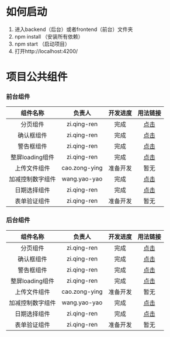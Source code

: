 # 如何启动

1. 进入backend（后台）或者frontend（前台）文件夹
2. npm install （安装所有依赖） 
3. npm start   （启动项目）
4. 打开http://localhost:4200/


# 项目公共组件

### 前台组件

|    组件名称     |      负责人      | 开发进度 |                   用法链接                   |
| :---------: | :-----------: | :--: | :--------------------------------------: |
|    分页组件     |  zi.qing-ren  |  完成  | [点击](https://github.hpe.com/FoxCloud/frontend/blob/master/frontend/src/architecture/components/pagination/README.md) |
|    确认框组件    |  zi.qing-ren  |  完成  | [点击](https://github.hpe.com/FoxCloud/frontend/tree/master/frontend/src/architecture/components/dialog#确认框组件) |
|    警告框组件    |  zi.qing-ren  |  完成  | [点击](https://github.hpe.com/FoxCloud/frontend/tree/master/frontend/src/architecture/components/dialog#警告框组件) |
| 整屏loading组件 |  zi.qing-ren  |  完成  | [点击](https://github.hpe.com/FoxCloud/frontend/blob/master/frontend/src/architecture/components/spinner/README.md) |
|   上传文件组件    | cao.zong-ying | 准备开发 |                    暂无                    |
|  加减控制数字组件   | wang.yao-yao  |  完成  | [点击](https://github.hpe.com/FoxCloud/frontend/blob/master/backend/src/architecture/components/countBar/README.md) |
|   日期选择组件    |  zi.qing-ren  |  完成  | [点击](https://github.hpe.com/FoxCloud/frontend/blob/master/frontend/src/architecture/components/date-picker/README.md) |
|   表单验证组件    |  zi.qing-ren  | 准备开发 |                    暂无                    |

### 后台组件

|    组件名称     |      负责人      | 开发进度 |                   用法链接                   |
| :---------: | :-----------: | :--: | :--------------------------------------: |
|    分页组件     |  zi.qing-ren  |  完成  | [点击](https://github.hpe.com/FoxCloud/frontend/blob/master/backend/src/architecture/components/pagination/README.md) |
|    确认框组件    |  zi.qing-ren  |  完成  | [点击](https://github.hpe.com/FoxCloud/frontend/tree/master/backend/src/architecture/components/dialog#确认框组件) |
|    警告框组件    |  zi.qing-ren  |  完成  | [点击](https://github.hpe.com/FoxCloud/frontend/tree/master/backend/src/architecture/components/dialog#警告框组件) |
| 整屏loading组件 |  zi.qing-ren  |  完成  | [点击](https://github.hpe.com/FoxCloud/frontend/blob/master/backend/src/architecture/components/spinner/README.md) |
|   上传文件组件    | cao.zong-ying | 准备开发 |                    暂无                    |
|  加减控制数字组件   | wang.yao-yao  |  完成  | [点击](https://github.hpe.com/FoxCloud/frontend/blob/master/backend/src/architecture/components/countBar/README.md) |
|   日期选择组件    |  zi.qing-ren  |  完成  | [点击](https://github.hpe.com/FoxCloud/frontend/blob/master/backend/src/architecture/components/date-picker/README.md) |
|   表单验证组件    |  zi.qing-ren  | 准备开发 |                    暂无                    |

### 
